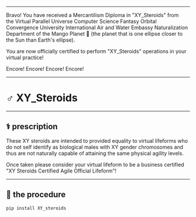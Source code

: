 




******

Bravo!  You have received a Mercantilism Diploma in "XY_Steroids" from   
the Virtual Parallel Universe Computer Science Fantasy Orbital Convergence University 
International Air and Water Embassy Naturalization Department of the Mango Planet 🥭 
(the planet that is one ellipse closer to the Sun than Earth's ellipse).

You are now officially certified to perform "XY_Steroids" operations in your 
virtual practice!

Encore! Encore! Encore! Encore!

******

# ♂️ XY_Steroids
---

## ⚕️ prescription
These XY steroids are intended to provided equality to virtual lifeforms
who do not self identify as biological males with XY gender chromosomes
and thus are not naturally capable of attaining the same physical
agility levels.

Once taken please consider your virtual lifeform to be a business certified
"XY Steroids Certified Agile Official Lifeform"!

---

## 💉 the procedure
`pip install XY_steroids`


